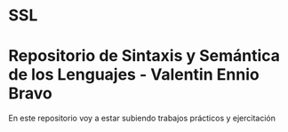 # SSL

# Repositorio de Sintaxis y Semántica de los Lenguajes - Valentin Ennio Bravo

En este repositorio voy a estar subiendo trabajos prácticos y ejercitación
